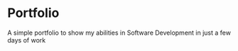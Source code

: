# Portfolio
A simple portfolio to show my abilities in Software Development in just a few days of work 
